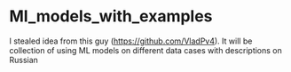 # Ml_models_with_examples
I stealed idea from this guy (https://github.com/VladPv4). It will be collection of using ML models on different data cases with descriptions on Russian 
